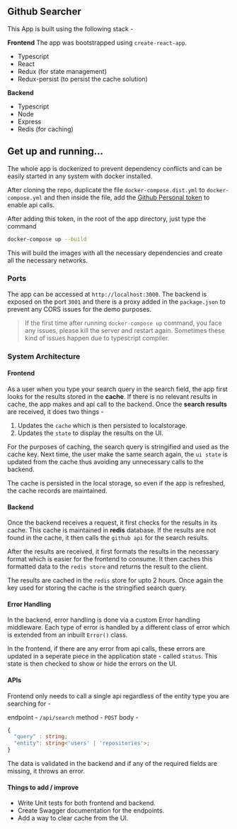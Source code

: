 ## Github Searcher

This App is built using the following stack -

**Frontend**
The app was bootstrapped using `create-react-app`.

- Typescript
- React
- Redux (for state management)
- Redux-persist (to persist the cache solution)

**Backend**

- Typescript
- Node
- Express
- Redis (for caching)

## Get up and running...

The whole app is dockerized to prevent dependency conflicts and can be easily started in any system with docker installed.

After cloning the repo, duplicate the file `docker-compose.dist.yml` to `docker-compose.yml` and then inside the file, add the [Github Personal token](https://docs.github.com/en/github/authenticating-to-github/creating-a-personal-access-token) to enable api calls.

After adding this token, in the root of the app directory, just type the command

```sh
docker-compose up --build
```

This will build the images with all the necessary dependencies and create all the necessary networks.

### Ports

The app can be accessed at `http://localhost:3000`. The backend is exposed on the port `3001` and there is a proxy added in the `package.json` to prevent any CORS issues for the demo purposes.

> If the first time after running `docker-compose up` command, you face any issues, please kill the server and restart again. Sometimes these kind of issues happen due to typescript compiler.

### System Architecture

#### Frontend

As a user when you type your search query in the search field, the app first looks for the results stored in the **cache**. If there is no relevant results in cache, the app makes and api call to the backend. Once the **search results** are received, it does two things -

1. Updates the `cache` which is then persisted to localstorage.
2. Updates the `state` to display the results on the UI.

For the purposes of caching, the search query is stringified and used as the cache key. Next time, the user make the same search again, the `ui state` is updated from the cache thus avoiding any unnecessary calls to the backend.

The cache is persisted in the local storage, so even if the app is refreshed, the cache records are maintained.

#### Backend

Once the backend receives a request, it first checks for the results in its cache. This cache is maintained in **redis** database. If the results are not found in the cache, it then calls the `github api` for the search results.

After the results are received, it first formats the results in the necessary format which is easier for the frontend to consume. It then caches this formatted data to the `redis store` and returns the result to the client.

The results are cached in the `redis` store for upto 2 hours. Once again the key used for storing the cache is the stringified search query.

#### Error Handling

In the backend, error handling is done via a custom Error handling middleware. Each type of error is handled by a different class of error which is extended from an inbuilt `Error()` class.

In the frontend, if there are any error from api calls, these errors are updated in a seperate piece in the application state - called `status`. This state is then checked to show or hide the errors on the UI.

#### APIs

Frontend only needs to call a single api regardless of the entity type you are searching for -

endpoint - `/api/search`
method - `POST`
body -

```typescript
{
  "query" : string;
  "entity": string<'users' | 'repositories'>;
}
```

The data is validated in the backend and if any of the required fields are missing, it throws an error.

#### Things to add / improve

- Write Unit tests for both frontend and backend.
- Create Swagger documentation for the endpoints.
- Add a way to clear cache from the UI.
